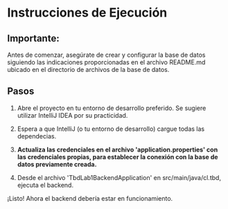 # Instrucciones de Ejecución

## Importante:

Antes de comenzar, asegúrate de crear y configurar la base de datos siguiendo las indicaciones proporcionadas en el archivo README.md ubicado en el directorio de archivos de la base de datos.

## Pasos

1. Abre el proyecto en tu entorno de desarrollo preferido. Se sugiere utilizar IntelliJ IDEA por su practicidad.

2. Espera a que IntelliJ (o tu entorno de desarrollo) cargue todas las dependecias.

3. **Actualiza las credenciales en el archivo 'application.properties' con las credenciales propias, para establecer la conexión con la base de datos previamente creada.**

4. Desde el archivo 'TbdLab1BackendApplication' en src/main/java/cl.tbd, ejecuta el backend.

¡Listo! Ahora el backend debería estar en funcionamiento.

